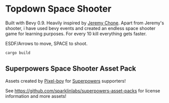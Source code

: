 # Topdown Space Shooter

Built with Bevy 0.9. Heavily inspired by [Jeremy Chone](https://www.youtube.com/@JeremyChone). Apart from Jeremy's shooter, i have used bevy events and created an endless space shooter game for learning purposes. For every 10 kill everything gets faster.

ESDF/Arrows to move, SPACE to shoot.

```sh
cargo build
```

## Superpowers Space Shooter Asset Pack

Assets created by [Pixel-boy](https://twitter.com/2pblog1)
for [Superpowers](http://superpowers-html5.com/) supporters!

See https://github.com/sparklinlabs/superpowers-asset-packs
for license information and more assets!
